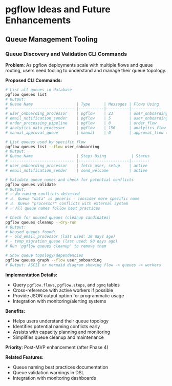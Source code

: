 # pgflow Ideas and Future Enhancements

## Queue Management Tooling

### Queue Discovery and Validation CLI Commands

**Problem**: As pgflow deployments scale with multiple flows and queue routing, users need tooling to understand and manage their queue topology.

**Proposed CLI Commands:**

```bash
# List all queues in database
pgflow queues list
# Output:
# Queue Name                   | Type      | Messages | Flows Using
# ---------------------------- |-----------|----------|-------------
# user_onboarding_processor    | pgflow    | 23       | user_onboarding
# email_notification_sender    | pgflow    | 5        | user_onboarding, order_flow  
# order_processing_pipeline    | pgflow    | 0        | order_flow
# analytics_data_processor     | pgflow    | 156      | analytics_flow
# manual_approval_queue        | manual    | 0        | approval_flow (queue=false)

# List queues used by specific flow
pgflow queues list --flow user_onboarding
# Output:
# Queue Name                   | Steps Using           | Status
# ---------------------------- |----------------------|--------
# user_onboarding_processor    | fetch_user, setup    | active
# email_notification_sender    | send_welcome         | active

# Validate queue names and check for potential conflicts
pgflow queues validate
# Output:
# ✅ No naming conflicts detected
# ⚠️  Queue "data" is generic - consider more specific name
# ⚠️  Queue "processor" conflicts with external system
# ✅ All queue names follow best practices

# Check for unused queues (cleanup candidates)
pgflow queues cleanup --dry-run
# Output:
# Unused queues found:
# - old_email_processor (last used: 30 days ago)
# - temp_migration_queue (last used: 90 days ago)
# Run 'pgflow queues cleanup' to remove them

# Show queue topology/dependencies
pgflow queues graph --flow user_onboarding
# Output: ASCII or mermaid diagram showing flow -> queues -> workers
```

**Implementation Details:**
- Query `pgflow.flows`, `pgflow.steps`, and `pgmq` tables
- Cross-reference with active workers if possible
- Provide JSON output option for programmatic usage
- Integration with monitoring/alerting systems

**Benefits:**
- Helps users understand their queue topology
- Identifies potential naming conflicts early
- Assists with capacity planning and monitoring
- Simplifies queue cleanup and maintenance

**Priority**: Post-MVP enhancement (after Phase 4)

**Related Features:**
- Queue naming best practices documentation
- Queue validation warnings in DSL
- Integration with monitoring dashboards